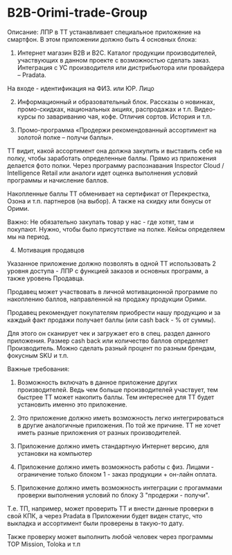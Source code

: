 # B2B-Orimi-trade-Group


Описание: 
ЛПР в ТТ устанавливает специальное приложение на смартфон. 
В этом приложении должно быть 4 основных блока:


1.  Интернет магазин В2В и В2С.
Каталог продукции производителей, участвующих в данном проекте с возможностью сделать заказ. 
Интеграция с УС производителя или дистрибьютора или провайдера – Pradata.

На входе - идентификация на ФИЗ. или ЮР. Лицо


2.   Информационный и образовательный блок. 
Рассказы о новинках, промо-скидках, национальных акциях, распродажах  и т.п.
Видео-курсы по завариванию чая, кофе. 
Отличия сортов. История и т.п.


3.   Промо-программа «Продержи рекомендованный ассортимент на золотой полке – получи баллы».

ТТ видит, какой ассортимент она должна закупить и выставить себе на полку, чтобы заработать определенные баллы. 
Прямо из приложения делается фото полки. 
Через программу распознавания Inspector Cloud / Intelligence Retail или аналоги  идет оценка выполнения условий программы и начисление баллов.

Накопленные баллы ТТ  обменивает на сертификат от Перекрестка, Озона и т.п. партнеров (на выбор). 
А также на скидку или бонусы от Орими.

Важно: Не обязательно закупать товар у нас - где хотят, там и покупают. Нужно, чтобы было присутствие на полке.
Кейсы определяем мы на период.


4. Мотивация продавцов

Указанное приложение должно позволять в одной ТТ использовать 2 уровня доступа - ЛПР с функцией заказов и основных программ, а также уровень Продавца.

Продавец может участвовать в личной мотивационной программе по накоплению баллов, направленной на продажу продукции Орими.

Продавец рекомендует покупателям приобрести нашу продукцию и за каждый факт продажи получает баллы (или cash back - % от суммы).

Для этого он сканирует чек и загружает его в спец. раздел данного приложения.
Размер cash back или количество баллов определяет Производитель. 
Можно сделать разный процент по разным брендам, фокусным SKU и т.п. 

Важные требования: 
1. Возможность включать в данное приложение других производителей.
Ведь чем больше производителей участвует, тем быстрее ТТ может накопить баллы. 
Тем интереснее для ТТ будет установить именно это приложение.

2. Это приложение должно иметь возможность легко интегрироваться в другие аналогичные приложения. 
По той же причине. ТТ не хочет иметь разные приложения от разных производителей.


3. Приложение должно иметь стандартную Интернет версию, для установки на компьютер


4. Приложение должно иметь возможность работы с физ. Лицами - ограничение только блоком 1 - заказ продукции + он-лайн оплата.


5. Приложение должно иметь возможность интеграции с прогаммами проверки выполнения условий по блоку 3 "продержи - получи".

Т.е. ТП, например, может проверить ТТ и внести данные проверки в свой КПК, а через Pradata  в Приложении будет виден статус, 
что выкладка и ассортимент были проверены в такую-то дату.

Также проверку может выполнить любой человек через программы TOP Mission, Toloka и т.п
